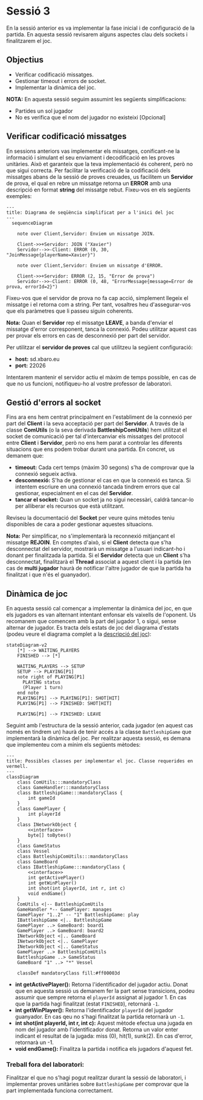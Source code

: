 # Sessió 3

En la sessió anterior es va implementar la fase inicial i de configuració de la partida. En aquesta sessió revisarem alguns aspectes clau dels sockets i finalitzarem el joc.


## Objectius

- Verificar codificació missatges.
- Gestionar timeout i errors de socket.
- Implementar la dinàmica del joc.


**NOTA:** En aquesta sessió seguim assumint les següents simplificacions:
  - Partides un sol jugador
  - No es verifica que el nom del jugador no existeixi [Opcional]



## Verificar codificació missatges

En sessions anteriors vas implementar els missatges, conificant-ne la informació i simulant el seu enviament i decodificació en les proves unitàries. Això et garanteix que la teva implementació és coherent, però no que sigui correcta. Per facilitar la verificació de la codificació dels missatges abans de la sessió de proves creuades, us facilitem un __Servidor__ de prova, el qual en rebre un missatge retorna un **ERROR** amb una descripció en format **string** del missatge rebut. Fixeu-vos en els següents exemples:

```mermaid
---
title: Diagrama de seqüència simplificat per a l'inici del joc
---
  sequenceDiagram

    note over Client,Servidor: Enviem un missatge JOIN.

    Client->>+Servidor: JOIN ("Xavier")
    Servidor-->>-Client: ERROR (0, 30, "JoinMessage{playerName=Xavier}")
        
    note over Client,Servidor: Enviem un missatge d'ERROR.

    Client->>+Servidor: ERROR (2, 15, "Error de prova")
    Servidor-->>-Client: ERROR (0, 48, "ErrorMessage{message=Error de prova, errorId=2}")
```

Fixeu-vos que el servidor de prova no fa cap acció, simplement llegeix el missatge i el retorna com a string. Per tant, vosaltres heu d'assegurar-vos que els paràmetres que li passeu siguin coherents. 

**Nota:** Quan el __Servidor__ rep el missatge **LEAVE**, a banda d'enviar el missatge d'error corresponent, tanca la connexió. Podeu utilitzar aquest cas per provar els errors en cas de desconnexió per part del servidor.

Per utilitzar el **servidor de proves** cal que utilitzeu la següent configuració:
- **host:** sd.xbaro.eu
- **port:** 22026

Intentarem mantenir el servidor actiu el màxim de temps possible, en cas de que no us funcioni, notifiqueu-ho al vostre professor de laboratori.

## Gestió d'errors al socket

Fins ara ens hem centrat principalment en l'establiment de la connexió per part del __Client__ i la seva acceptació per part del __Servidor__. A través de la classe **ComUtils** (o la seva derivada **BattleshipComUtils**) hem utilitzat el socket de comunicació per tal d'intercanviar els missatges del protocol entre __Client__ i __Servidor__, però no ens hem parat a controlar les diferents situacions que ens podem trobar durant una partida. En concret, us demanem que:

- **timeout:** Cada cert temps (màxim 30 segons) s'ha de comprovar que la connexió segueix activa.
- **desconnexió:** S'ha de gestionar el cas en que la connexió es tanca. Si intentem escriure en una connexió tancada tindrem errors que cal gestionar, especialment en el cas del __Servidor__.
- **tancar el socket:** Quan un socket ja no sigui necessàri, caldrà tancar-lo per alliberar els recursos que està utilitzant.

Reviseu la documentació del **Socket** per veure quins mètodes teniu disponibles de cara a poder gestionar aquestes situacions. 

**Nota:** Per simplificar, no s'implementarà la reconnexió mitjançant el missatge **REJOIN**. En comptes d'això, si el __Client__ detecta que s'ha desconnectat del servidor, mostrarà un missatge a l'usuari indicant-ho i donant per finalitzada la partida. Si el __Servidor__ detecta que un __Client__ s'ha desconnectat, finalitzarà el **Thread** associat a aquest client i la partida (en cas de **multi jugador** haurà de notificar l'altre jugador de que la partida ha finalitzat i que n'és el guanyador).

## Dinàmica de joc

En aquesta sessió cal començar a implementar la dinàmica del joc, en que els jugadors es van alternant intentant enfonsar els vaixells de l'oponent. Us recomanem que comencem amb la part del jugador 1, o sigui, sense alternar de jugador. Es tracta dels estats de joc del diagrama d'estats (podeu veure el diagrama complet a la [descripció del joc](../Guies/battleship.md)):

```mermaid
stateDiagram-v2
    [*] --> WAITING_PLAYERS
    FINISHED --> [*]

    WAITING_PLAYERS --> SETUP
    SETUP --> PLAYING[P1]
    note right of PLAYING[P1]
      PLAYING status
      (Player 1 turn)
    end note    
    PLAYING[P1] --> PLAYING[P1]: SHOT[HIT]    
    PLAYING[P1] --> FINISHED: SHOT[HIT]    

    PLAYING[P1] --> FINISHED: LEAVE    
```

Seguint amb l'estructura de la sessió anterior, cada jugador (en aquest cas només en tindrem un) haurà de tenir accés a la classe `BattleshipGame` que implementarà la dinàmica del joc. Per realitzar aquesta sessió, es demana que implementeu com a mínim els següents mètodes:

```mermaid
---
title: Possibles classes per implementar el joc. Classe requerides en vermell.
---
classDiagram
    class ComUtils:::mandatoryClass
    class GameHandler:::mandatoryClass
    class BattleshipGame:::mandatoryClass {
        int gameId
    }
    class GamePlayer {
        int playerId
    }
    class INetworkObject {
        <<interface>>
        byte[] toBytes()
    }
    class GameStatus
    class Vessel
    class BattleshipComUtils:::mandatoryClass
    class GameBoard
    class IBattleshipGame:::mandatoryClass {
        <<interface>>
        int getActivePlayer()
        int getWinPlayer()
        int shot(int playerId, int r, int c)
        void endGame()
    }
    ComUtils <|-- BattleshipComUtils
    GameHandler *-- GamePlayer: manages
    GamePlayer "1..2" -- "1" BattleshipGame: play
    IBattleshipGame <|.. BattleshipGame
    GamePlayer ..> GameBoard: board1
    GamePlayer ..> GameBoard: board2
    INetworkObject <|.. GameBoard
    INetworkObject <|.. GamePlayer
    INetworkObject <|.. GameStatus
    GamePlayer ..> BattleshipComUtils
    BattleshipGame ..> GameStatus
    GameBoard "1" ..> "*" Vessel

    classDef mandatoryClass fill:#ff00003d
```

- **int getActivePlayer():** Retorna l'identificador del jugador actiu. Donat que en aquesta sessió us demanem fer la part sense transicions, podeu assumir que sempre retorna el `playerId` assignat al jugador 1. En cas que la partida hagi finalitzat (estat `FINISHED`), retornarà `-1`.
- **int getWinPlayer():** Retorna l'identificador `playerId` del jugador guanyador. En cas qeu no s'hagi finalitzat la partida retornarà un `-1`.
- **int shot(int playerId, int r, int c):** Aquest mètode efectua una jugada en nom del jugador amb l'identificador donat. Retorna un valor enter indicant el resultat de la jugada: miss (0), hit(1), sunk(2). En cas d'error, retornarà un -1.
- **void endGame():** Finalitza la partida i notifica els jugadors d'aquest fet.

### Treball fora del laboratori:

Finalitzar el que no s'hagi pogut realitzar durant la sessió de laboratori, i implementar proves unitàries sobre `BattleshipGame` per comprovar que la part implementada funciona correctament.
